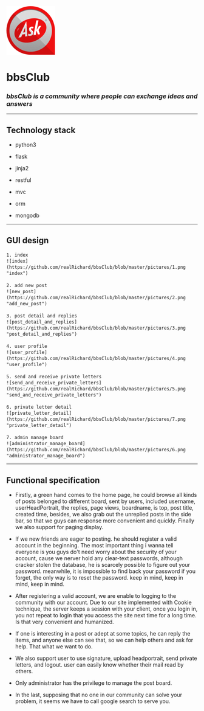 ![Ask](https://github.com/realRichard/bbsClub/blob/master/pictures/1170859.gif "Ask")

#   **bbsClub**

###  *bbsClub is a community where people can exchange ideas and answers*

***

##  **Technology stack**

-   python3

-   flask

-   jinja2

-   restful

-   mvc

-   orm

-   mongodb

***

##  **GUI design**

    1. index 
    ![index](https://github.com/realRichard/bbsClub/blob/master/pictures/1.png "index")

    2. add new post
    ![new_post](https://github.com/realRichard/bbsClub/blob/master/pictures/2.png "add_new_post")

    3. post detail and replies
    ![post_detail_and_replies](https://github.com/realRichard/bbsClub/blob/master/pictures/3.png "post_detail_and_replies")

    4. user profile
    ![user_profile](https://github.com/realRichard/bbsClub/blob/master/pictures/4.png "user_profile")

    5. send and receive private letters
    ![send_and_receive_private_letters](https://github.com/realRichard/bbsClub/blob/master/pictures/5.png "send_and_receive_private_letters")

    6. private letter detail
    ![private_letter_detail](https://github.com/realRichard/bbsClub/blob/master/pictures/7.png "private_letter_detail")

    7. admin manage board
    ![administrator_manage_board](https://github.com/realRichard/bbsClub/blob/master/pictures/6.png "administrator_manage_board")

***

##  **Functional specification**

-   Firstly, a green hand comes to the home page, he could browse all kinds of posts belonged to different board, sent by users, included username, userHeadPortrait, the replies, page views, boardname, is top, post title, created time, besides, we also grab out the unreplied posts in the side bar, so that we guys can response more convenient and quickly. Finally we also support for paging display.

-   If we new friends are eager to posting. he should register a valid account in the beginning. The most important thing i wanna tell everyone is you guys do't need worry about the security of your account, cause we nerver hold any clear-text passwords, although cracker stolen the database, he is scarcely possible to figure out your password. meanwhile, it is impossible to find back your password if you forget, the only way is to reset the password. keep in mind, keep in mind, keep in mind.

-   After registering a valid account, we are enable to logging to the community with our account. Due to our site implemented with Cookie technique, the server keeps a session with your client, once you login in, you not repeat to login that you access the site next time for a long time. Is that very convenient and humanized.

-   If one is interesting in a post or adept at some topics, he can reply the items, and anyone else can see that, so we can help others and ask for help. That what we want to do.
 

-   We also support user to use signature, upload headportrait, send private letters, and logout. user can easily know whether their mail read by others.

-   Only administrator has the privilege to manage the post board.

-   In the last, supposing that no one in our community can solve your problem, it seems we have to call google search to serve you.



